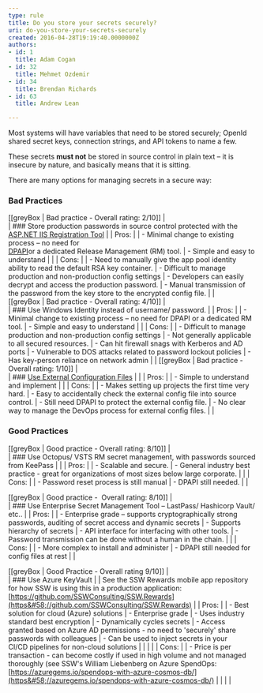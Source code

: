 ```yaml
---
type: rule
title: Do you store your secrets securely?
uri: do-you-store-your-secrets-securely
created: 2016-04-28T19:19:40.0000000Z
authors:
- id: 1
  title: Adam Cogan
- id: 32
  title: Mehmet Ozdemir
- id: 34
  title: Brendan Richards
- id: 63
  title: Andrew Lean

---
```


Most systems will have variables that need to be stored securely; OpenId shared secret keys, connection strings, and API tokens to name a few.

These secrets  **must not** be stored in source control in plain text – it is insecure by nature, and basically means that it is sitting.
 
There are many options for managing secrets in a secure way:

### Bad Practices


[[greyBox | Bad practice - Overall rating: 2/10]]
|  
| ### Store production passwords in source control protected with the <br>      [ASP.NET IIS Registration Tool](https&#58;//msdn.microsoft.com/en-us/library/zhhddkxy.aspx)
| 
| Pros:
| 
| - Minimal change to existing process – no need for <br>         [DPAPI](https&#58;//msdn.microsoft.com/en-us/library/ms995355.aspx)or a dedicated Release Management (RM) tool.
| - Simple and easy to understand
| 
| 
| Cons:
| 
| - Need to manually give the app pool identity ability to read the default RSA key container.
| - Difficult to manage production and non-production config settings
| - Developers can easily decrypt and access the production password.
| - Manual transmission of the password from the key store to the encrypted config file.
| 
|
    
[[greyBox | Bad practice - Overall rating: 4/10]]
|  
| ### Use Windows Identity instead of username/ password.
| 
| Pros:
| 
| - Minimal change to existing process – no need for DPAPI or a dedicated RM tool.
| - Simple and easy to understand
| 
| 
| Cons:
| 
| - Difficult to manage production and non-production config settings
| - Not generally applicable to all secured resources.
| - Can hit firewall snags with Kerberos and AD ports
| - Vulnerable to DOS attacks related to password lockout policies
| - Has key-person reliance on network admin
| 
|
[[greyBox | Bad practice -  Overall rating: 1/10]]
|  
| ### [Use External Configuration Files](https&#58;//docs.microsoft.com/en-us/aspnet/identity/overview/features-api/best-practices-for-deploying-passwords-and-other-sensitive-data-to-aspnet-and-azure)
| 
| 
| Pros:
| 
| - Simple to understand and implement
| 
| 
| Cons:
| 
| - Makes setting up projects the first time very hard.
| - Easy to accidentally check the external config file into source control.
| - Still need DPAPI to protect the external config file.
| - No clear way to manage the DevOps process for external config files.
| 
|


### Good Practices

[[greyBox | Good practice - Overall rating: 8/10]]
|  
| ### Use Octopus/ VSTS RM secret management, with passwords sourced from KeePass
| 
| 
| Pros:
| 
| - Scalable and secure.
| - General industry best practice - great for organizations of most sizes below large corporate.
| 
| 
| Cons:
| 
| - Password reset process is still manual
| - DPAPI still needed.
| 
|



[[greyBox | Good practice -  Overall rating: 8/10]]
|  
| ### Use Enterprise Secret Management Tool – LastPass/ Hashicorp Vault/ etc..
| 
| Pros:
| 
| - Enterprise grade – supports cryptographically strong passwords, auditing of secret access and dynamic secrets
| - Supports hierarchy of secrets
| - API interface for interfacing with other tools.
| - Password transmission can be done without a human in the chain.
| 
| 
| Cons:
| 
| - More complex to install and administer
| - DPAPI still needed for config files at rest
| 
|


[[greyBox | Good Practice - Overall rating 9/10]]
|  
| ### Use Azure KeyVault
| 
| See the SSW Rewards mobile app repository for how SSW is using this in a production application:           [https://github.com/SSWConsulting/SSW.Rewards](https&#58;//github.com/SSWConsulting/SSW.Rewards)
| 
| Pros:
| 
| - Best solution for cloud (Azure) solutions
| - Enterprise grade
| - Uses industry standard best encryption
| - Dynamically cycles secrets
| - Access granted based on Azure AD permissions - no need to 'securely' share passwords with colleagues
| - Can be used to inject secrets in your CI/CD pipelines for non-cloud solutions
| 
| 
| 
| 
| Cons:
| 
| - Price is per transaction - can become costly if used in high volume and not managed thoroughly (see SSW's William Liebenberg on Azure SpendOps: <br>            [https://azuregems.io/spendops-with-azure-cosmos-db/](https&#58;//azuregems.io/spendops-with-azure-cosmos-db/)
| 
| 
| 
|
